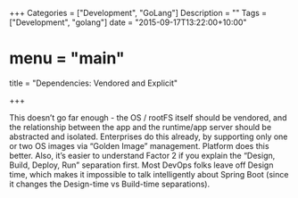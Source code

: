 +++
Categories = ["Development", "GoLang"]
Description = ""
Tags = ["Development", "golang"]
date = "2015-09-17T13:22:00+10:00"
# menu = "main"
title = "Dependencies: Vendored and Explicit"

+++

 This doesn’t go far enough - the OS / rootFS itself should be vendored, and the relationship between the app and the runtime/app server should be abstracted and isolated. Enterprises do this already, by supporting only one or two OS images via “Golden Image” management. Platform does this better. Also, it’s easier to understand Factor 2 if you explain the “Design, Build, Deploy, Run” separation first. Most DevOps folks leave off Design time, which makes it impossible to talk intelligently about Spring Boot (since it changes the Design-time vs Build-time separations).
